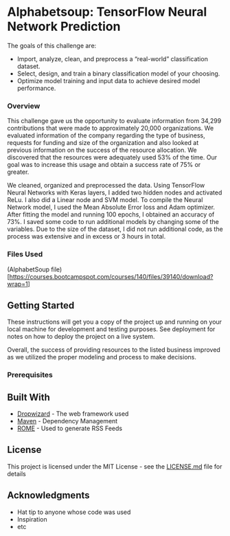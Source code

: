 # Alphabetsoup: TensorFlow Neural Network Prediction

The goals of this challenge are:
- Import, analyze, clean, and preprocess a “real-world” classification dataset.
- Select, design, and train a binary classification model of your choosing.
- Optimize model training and input data to achieve desired model performance.

### Overview
This challenge gave us the opportunity to evaluate information from 34,299 contributions that were made to approximately 20,000 organizations. We evaluated information of the company regarding the type of business, requests for funding and size of the organization and also looked at previous information on the success of the resource allocation. We discovered that the resources were adequately used 53% of the time. Our goal was to increase this usage and obtain a success rate of 75% or greater.

We cleaned, organized and preprocessed the data. Using TensorFlow Neural Networks with Keras layers, I added two hidden nodes and activated ReLu. I also did a Linear node and SVM model. To compile the Neural Network model, I used the Mean Absolute Error loss and Adam optimizer. After fitting the model and running 100 epochs, I obtained an accuracy of 73%. I saved some code to run additional models by changing some of the variables. Due to the size of the dataset, I did not run additional code, as the process was extensive and in excess or 3 hours in total.

### Files Used
(AlphabetSoup file)[https://courses.bootcampspot.com/courses/140/files/39140/download?wrap=1]

## Getting Started

These instructions will get you a copy of the project up and running on your local machine for development and testing purposes. See deployment for notes on how to deploy the project on a live system.

Overall, the success of providing resources to the listed business improved as we utilized the proper modeling and process to make decisions.
### Prerequisites


## Built With

* [Dropwizard](http://www.dropwizard.io/1.0.2/docs/) - The web framework used
* [Maven](https://maven.apache.org/) - Dependency Management
* [ROME](https://rometools.github.io/rome/) - Used to generate RSS Feeds

## License

This project is licensed under the MIT License - see the [LICENSE.md](LICENSE.md) file for details

## Acknowledgments

* Hat tip to anyone whose code was used
* Inspiration
* etc
